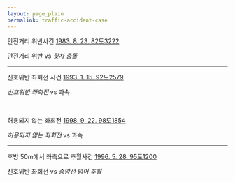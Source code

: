 ```yaml
---
layout: page_plain
permalink: traffic-accident-case
---
```

안전거리 위반사건 [1983. 8. 23. 82도3222](http://glaw.scourt.go.kr/wsjo/panre/sjo100.do?bubNm=%EB%8C%80%EB%B2%95%EC%9B%90&saNo=82%EB%8F%843222)

안전거리 위반 vs *뒷차 충돌*


- - -

신호위반 좌회전 사건 [1993. 1. 15. 92도2579](http://glaw.scourt.go.kr/wsjo/panre/sjo100.do?bubNm=%EB%8C%80%EB%B2%95%EC%9B%90&saNo=92%EB%8F%842579)

*신호위반 좌회전* vs 과속

<br/>

허용되지 않는 좌회전 [1998. 9. 22. 98도1854](http://glaw.scourt.go.kr/wsjo/panre/sjo100.do?contId=2103470&q=1998.%209.%2022%2098%EB%8F%841854&nq=&w=panre&section=panre_tot&subw=&subsection=&subId=1&csq=&groups=6,7,5,9&category=&outmax=1&msort=s:6:0,d:1:1,p:2:0&onlycount=&sp=&d1=&d2=&d3=&d4=&d5=&pg=2&p1=&p2=&p3=&p4=&p5=&p6=&p7=&p8=&p9=&p10=&p11=&p12=&sysCd=WSJO&tabGbnCd=&saNo=&joNo=&lawNm=&hanjaYn=N&userSrchHistNo=&poption=&srch=&range=&daewbyn=N&smpryn=N&tabId=&save=Y&bubNm=)

*허용되지 않는 좌회전* vs 과속



- - -

후방 50m에서 좌측으로 추월사건 [1996. 5. 28. 95도1200](http://glaw.scourt.go.kr/wsjo/panre/sjo100.do?contId=2102525&q=95%EB%8F%841200&nq=&w=panre&section=panre_tot&subw=&subsection=&subId=1&csq=&groups=6,7,5,9&category=&outmax=1&msort=s:6:0,d:1:1,p:2:0&onlycount=&sp=&d1=&d2=&d3=&d4=&d5=&pg=1&p1=&p2=&p3=&p4=&p5=&p6=&p7=&p8=&p9=&p10=&p11=&p12=&sysCd=WSJO&tabGbnCd=&saNo=&joNo=&lawNm=&hanjaYn=N&userSrchHistNo=&poption=&srch=&range=&daewbyn=N&smpryn=N&tabId=&save=Y&bubNm=)

신호위반 좌회전 vs *중앙선 넘어 추월*

